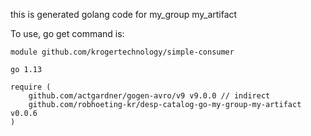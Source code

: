 this is generated golang code for my_group my_artifact

To use, 
go get command is:

```shell
module github.com/krogertechnology/simple-consumer

go 1.13

require (
	github.com/actgardner/gogen-avro/v9 v9.0.0 // indirect
	github.com/robhoeting-kr/desp-catalog-go-my-group-my-artifact v0.0.6
)
```
